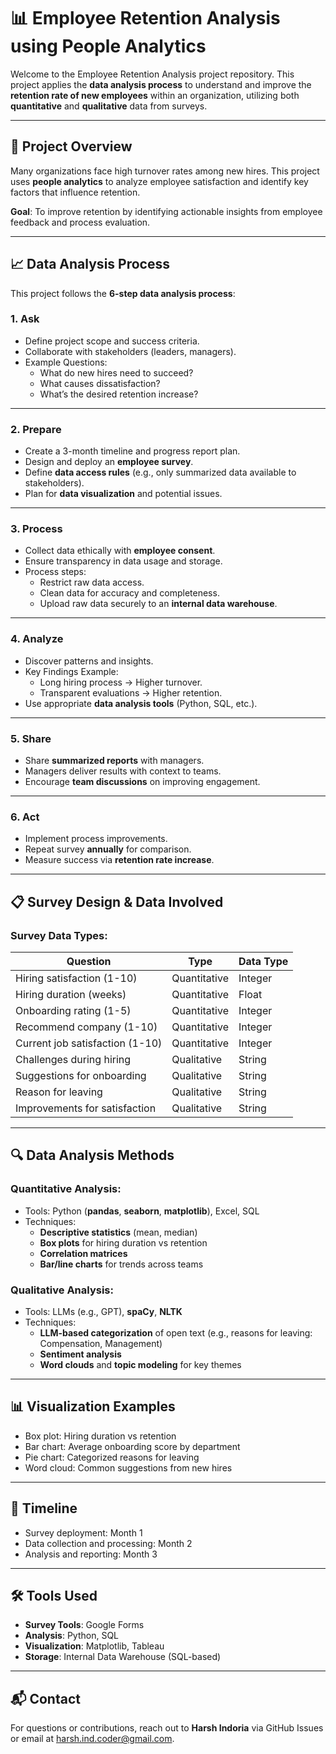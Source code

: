 # 📊 Employee Retention Analysis using People Analytics

Welcome to the Employee Retention Analysis project repository. This project applies the **data analysis process** to understand and improve the **retention rate of new employees** within an organization, utilizing both **quantitative** and **qualitative** data from surveys.

---

## 🚀 Project Overview

Many organizations face high turnover rates among new hires. This project uses **people analytics** to analyze employee satisfaction and identify key factors that influence retention.

**Goal**: To improve retention by identifying actionable insights from employee feedback and process evaluation.

---

## 📈 Data Analysis Process

This project follows the **6-step data analysis process**:

### 1. **Ask**
- Define project scope and success criteria.
- Collaborate with stakeholders (leaders, managers).
- Example Questions:
  - What do new hires need to succeed?
  - What causes dissatisfaction?
  - What’s the desired retention increase?

---

### 2. **Prepare**
- Create a 3-month timeline and progress report plan.
- Design and deploy an **employee survey**.
- Define **data access rules** (e.g., only summarized data available to stakeholders).
- Plan for **data visualization** and potential issues.

---

### 3. **Process**
- Collect data ethically with **employee consent**.
- Ensure transparency in data usage and storage.
- Process steps:
  - Restrict raw data access.
  - Clean data for accuracy and completeness.
  - Upload raw data securely to an **internal data warehouse**.

---

### 4. **Analyze**
- Discover patterns and insights.
- Key Findings Example:
  - Long hiring process → Higher turnover.
  - Transparent evaluations → Higher retention.
- Use appropriate **data analysis tools** (Python, SQL, etc.).

---

### 5. **Share**
- Share **summarized reports** with managers.
- Managers deliver results with context to teams.
- Encourage **team discussions** on improving engagement.

---

### 6. **Act**
- Implement process improvements.
- Repeat survey **annually** for comparison.
- Measure success via **retention rate increase**.

---

## 📋 Survey Design & Data Involved

### Survey Data Types:

| Question | Type | Data Type |
|----------|------|-----------|
| Hiring satisfaction (1-10) | Quantitative | Integer |
| Hiring duration (weeks) | Quantitative | Float |
| Onboarding rating (1-5) | Quantitative | Integer |
| Recommend company (1-10) | Quantitative | Integer |
| Current job satisfaction (1-10) | Quantitative | Integer |
| Challenges during hiring | Qualitative | String |
| Suggestions for onboarding | Qualitative | String |
| Reason for leaving | Qualitative | String |
| Improvements for satisfaction | Qualitative | String |

---

## 🔍 Data Analysis Methods

### Quantitative Analysis:
- Tools: Python (**pandas**, **seaborn**, **matplotlib**), Excel, SQL
- Techniques:
  - **Descriptive statistics** (mean, median)
  - **Box plots** for hiring duration vs retention
  - **Correlation matrices**
  - **Bar/line charts** for trends across teams

### Qualitative Analysis:
- Tools: LLMs (e.g., GPT), **spaCy**, **NLTK**
- Techniques:
  - **LLM-based categorization** of open text (e.g., reasons for leaving: Compensation, Management)
  - **Sentiment analysis**
  - **Word clouds** and **topic modeling** for key themes

---

## 📊 Visualization Examples
- Box plot: Hiring duration vs retention
- Bar chart: Average onboarding score by department
- Pie chart: Categorized reasons for leaving
- Word cloud: Common suggestions from new hires

---

## 📅 Timeline
- Survey deployment: Month 1
- Data collection and processing: Month 2
- Analysis and reporting: Month 3

---

## 🛠 Tools Used
- **Survey Tools**: Google Forms
- **Analysis**: Python, SQL
- **Visualization**: Matplotlib, Tableau
- **Storage**: Internal Data Warehouse (SQL-based)

---

## 📬 Contact
For questions or contributions, reach out to **Harsh Indoria** via GitHub Issues or email at harsh.ind.coder@gmail.com.
